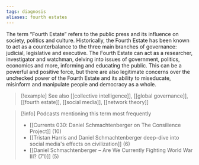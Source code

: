 ```yaml
---
tags: diagnosis
aliases: fourth estates
---
```


The term “Fourth Estate” refers to the public press and its influence on society, politics and culture. Historically, the Fourth Estate has been known to act as a counterbalance to the three main branches of governance: judicial, legislative and executive. The Fourth Estate can act as a researcher, investigator and watchman, delving into issues of government, politics, economics and more, informing and educating the public. This can be a powerful and positive force, but there are also legitimate concerns over the unchecked power of the Fourth Estate and its ability to miseducate, misinform and manipulate people and democracy as a whole.

> [!example] See also
> [[collective intelligence]], [[global governance]], [[fourth estate]], [[social media]], [[network theory]]

> [!info] Podcasts mentioning this term most frequently
> * [[Currents 030: Daniel Schmachtenberger on The Consilience Project]] (10)
> * [[Tristan Harris and Daniel Schmachtenberger deep-dive into social media's effects on civilization]] (6)
> * [[Daniel Schmachtenberger – Are We Currently Fighting World War III? (71)]] (5)